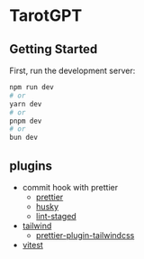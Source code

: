 # TarotGPT

## Getting Started

First, run the development server:

```bash
npm run dev
# or
yarn dev
# or
pnpm dev
# or
bun dev
```

## plugins
  - commit hook with prettier
    - [prettier](https://prettier.io/)
    - [husky](https://typicode.github.io/husky/)
    - [lint-staged](https://github.com/lint-staged/lint-staged)
  - [tailwind](https://tailwindcss.com/)
    - [prettier-plugin-tailwindcss](https://tailwindcss.com/blog/automatic-class-sorting-with-prettier)
  - [vitest](https://vitest.dev/)